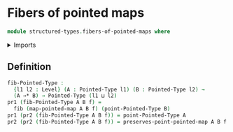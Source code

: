 # Fibers of pointed maps

```agda
module structured-types.fibers-of-pointed-maps where
```

<details><summary>Imports</summary>

```agda
open import foundation.dependent-pair-types
open import foundation.fibers-of-maps
open import foundation.universe-levels

open import structured-types.pointed-maps
open import structured-types.pointed-types
```

</details>

## Definition

```agda
fib-Pointed-Type :
  {l1 l2 : Level} (A : Pointed-Type l1) (B : Pointed-Type l2) →
  (A →* B) → Pointed-Type (l1 ⊔ l2)
pr1 (fib-Pointed-Type A B f) =
  fib (map-pointed-map A B f) (point-Pointed-Type B)
pr1 (pr2 (fib-Pointed-Type A B f)) = point-Pointed-Type A
pr2 (pr2 (fib-Pointed-Type A B f)) = preserves-point-pointed-map A B f
```
